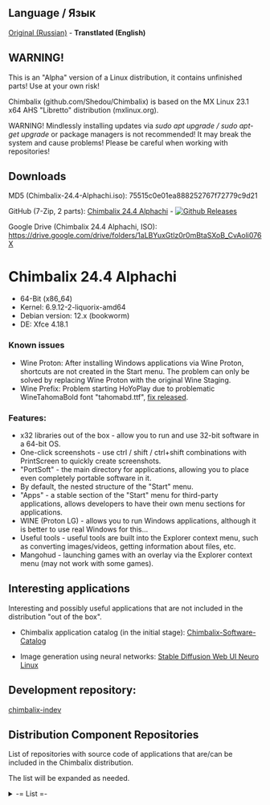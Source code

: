 ## Language / Язык
[Original (Russian)](https://github.com/Shedou/Chimbalix) - **Transtlated (English)**

## WARNING!

This is an "Alpha" version of a Linux distribution, it contains unfinished parts! Use at your own risk!

Chimbalix (github.com/Shedou/Chimbalix) is based on the MX Linux 23.1 x64 AHS "Libretto" distribution (mxlinux.org).

WARNING! Mindlessly installing updates via *sudo apt upgrade / sudo apt-get upgrade* or package managers is not recommended! It may break the system and cause problems! Please be careful when working with repositories!

## Downloads

MD5 (Chimbalix-24.4-Alphachi.iso): 75515c0e01ea888252767f72779c9d21

GitHub (7-Zip, 2 parts): [Chimbalix 24.4 Alphachi](https://github.com/Shedou/Chimbalix/releases/tag/Chimbalix_244) - [![Github Releases](https://img.shields.io/github/downloads/Shedou/Chimbalix/Chimbalix_244/total.svg)](https://github.com/Shedou/Chimbalix/releases/tag/Chimbalix_244)

Google Drive (Chimbalix 24.4 Alphachi, ISO): https://drive.google.com/drive/folders/1aLBYuxGtlz0r0mBtaSXoB_CvAoli076X

# Chimbalix 24.4 Alphachi
* 64-Bit (x86_64)
* Kernel: 6.9.12-2-liquorix-amd64
* Debian version: 12.x (bookworm)
* DE: Xfce 4.18.1

### Known issues
* Wine Proton: After installing Windows applications via Wine Proton, shortcuts are not created in the Start menu. The problem can only be solved by replacing Wine Proton with the original Wine Staging.
* Wine Prefix: Problem starting HoYoPlay due to problematic WineTahomaBold font "tahomabd.ttf", [fix released](https://github.com/Shedou/Chimbalix/blob/main/Hot-fixes/Chimbalix-24.4/Chimbalix-24.4-Wine-Fonts-Fix.sh).

### Features:
* x32 libraries out of the box - allow you to run and use 32-bit software in a 64-bit OS.
* One-click screenshots - use ctrl / shift / ctrl+shift combinations with PrintScreen to quickly create screenshots.
* "PortSoft" - the main directory for applications, allowing you to place even completely portable software in it.
* By default, the nested structure of the "Start" menu.
* "Apps" - a stable section of the "Start" menu for third-party applications, allows developers to have their own menu sections for applications.
* WINE (Proton LG) - allows you to run Windows applications, although it is better to use real Windows for this...
* Useful tools - useful tools are built into the Explorer context menu, such as converting images/videos, getting information about files, etc.
* Mangohud - launching games with an overlay via the Explorer context menu (may not work with some games).

## Interesting applications
Interesting and possibly useful applications that are not included in the distribution "out of the box".

* Chimbalix application catalog (in the initial stage): [Chimbalix-Software-Catalog](https://github.com/Shedou/Chimbalix-Software-Catalog)

* Image generation using neural networks: [Stable Diffusion Web UI Neuro Linux](https://github.com/Shedou/Neuro/tree/main/SD_WEBUI_Neuro_Linux)

## Development repository:

[chimbalix-indev](https://github.com/Shedou/chimbalix-indev)

## Distribution Component Repositories
List of repositories with source code of applications that are/can be included in the Chimbalix distribution.

The list will be expanded as needed.

<details>
<summary>-= List =-</summary>

* Scripts for Chimbalix: [chimbalix-scripts](https://github.com/Shedou/chimbalix-scripts)
* Distribution installer: [chimbalix-installer](https://github.com/Shedou/chimbalix-installer)
* Distribution ISO image creator: [chimbalix-snapshot](https://github.com/Shedou/chimbalix-snapshot)
* Baobab disk space analyzer: [chimbalix-baobab](https://github.com/Shedou/chimbalix-baobab)

</details>
